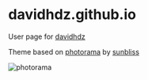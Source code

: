 davidhdz.github.io
==================

User page for [davidhdz](http://micheandino.com.ve)


Theme based on [photorama](https://github.com/sunbliss/photorama) by [sunbliss](https://github.com/sunbliss)

![photorama](https://raw.githubusercontent.com/sunbliss/photorama/gh-pages/photorama_thumb.gif)

